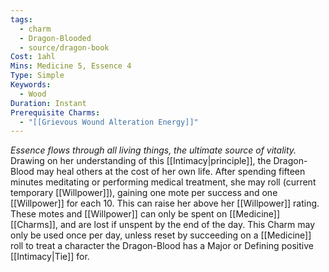 ```yaml
---
tags:
  - charm
  - Dragon-Blooded
  - source/dragon-book
Cost: 1ahl
Mins: Medicine 5, Essence 4
Type: Simple
Keywords:
  - Wood
Duration: Instant
Prerequisite Charms:
  - "[[Grievous Wound Alteration Energy]]"
---
```

*Essence flows through all living things, the ultimate source of vitality.*
Drawing on her understanding of this [[Intimacy|principle]], the Dragon-Blood may heal others at the cost of her own life. After spending fifteen minutes meditating or performing medical treatment, she may roll (current temporary [[Willpower]]), gaining one mote per success and one [[Willpower]] for each 10. This can raise her above her [[Willpower]] rating. These motes and [[Willpower]] can only be spent on [[Medicine]] [[Charms]], and are lost if unspent by the end of the day. This Charm may only be used once per day, unless reset by succeeding on a [[Medicine]] roll to treat a character the Dragon-Blood has a Major or Defining positive [[Intimacy|Tie]] for.